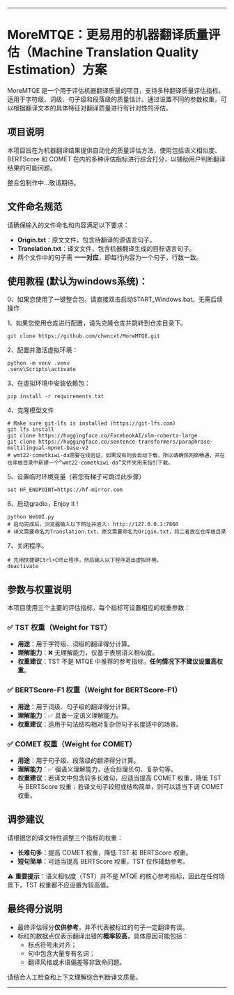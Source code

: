 
---

# MoreMTQE：更易用的机器翻译质量评估（Machine Translation Quality Estimation）方案

MoreMTQE 是一个用于评估机器翻译质量的项目，支持多种翻译质量评估指标，适用于字符级、词级、句子级和段落级的质量估计。通过设置不同的参数权重，可以根据翻译文本的具体特征对翻译质量进行有针对性的评估。

## 项目说明

本项目旨在为机器翻译结果提供自动化的质量评估方法，使用包括语义相似度、BERTScore 和 COMET 在内的多种评估指标进行综合打分，以辅助用户判断翻译结果的可能问题。

整合包制作中...敬请期待。

## 文件命名规范

请确保输入的文件命名和内容满足以下要求：

- **Origin.txt**：原文文件，包含待翻译的源语言句子。
- **Translation.txt**：译文文件，包含机器翻译生成的目标语言句子。
- 两个文件中的句子需 **一一对应**，即每行内容为一个句子，行数一致。

## 使用教程 (默认为windows系统)：

 0、如果您使用了一键整合包，请直接双击启动START_Windows.bat。无需后续操作

 1、如果您使用仓库进行配置，请先克隆仓库并跳转到仓库目录下。
 ```
 git clone https://github.com/chencxt/MoreMTQE.git
 ```
 2、配置并激活虚拟环境：
 ```
 python -m venv .venv
 .venv\Scripts\activate
 ```

 3、在虚拟环境中安装依赖包：

 ```
 pip install -r requirements.txt
 ```

 4、克隆模型文件
 ```
 # Make sure git-lfs is installed (https://git-lfs.com)
 git lfs install
 git clone https://huggingface.co/FacebookAI/xlm-roberta-large
 git clone https://huggingface.co/sentence-transformers/paraphrase-multilingual-mpnet-base-v2
 # wmt22-cometkiwi-da需要在线验证，如果没有则会自动下载，所以请确保网络畅通，并在仓库根目录中新建一个“wmt22-cometkiwi-da”文件夹用来指引下载。
 ```
 5、设置临时环境变量（若您有梯子可跳过此步骤）
 ```
 set HF_ENDPOINT=https://hf-mirror.com
 ```
 6、启动gradio，Enjoy it !
 ```
 python WebUI.py
 # 启动完成后，浏览器输入以下网址并进入: http://127.0.0.1:7860
 # 译文需要命名为Translation.txt，原文需要命名为Origin.txt，将二者放在仓库根目录
 ```
 7、关闭程序。
 ```
 # 先用快捷键Ctrl+C终止程序，然后输入以下程序退出虚拟环境。
 deactivate
 ```

## 参数与权重说明

本项目使用三个主要的评估指标，每个指标可设置相应的权重参数：

### ✅ TST 权重（Weight for TST）
- **用途**：用于字符级、词级的翻译得分计算。
- **理解能力**：❌ 无理解能力，仅基于表层语义相似度。
- **权重建议**：TST 不是 MTQE 中推荐的参考指标，**任何情况下不建议设置高权重**。

### ✅ BERTScore-F1 权重（Weight for BERTScore-F1）
- **用途**：用于词级、句子级的翻译得分计算。
- **理解能力**：✅ 具备一定语义理解能力。
- **权重建议**：适用于句法结构相对复杂但句子长度适中的场景。

### ✅ COMET 权重（Weight for COMET）
- **用途**：用于句子级、段落级的翻译得分计算。
- **理解能力**：✅ 强语义理解能力，适合处理长句、复杂句等。
- **权重建议**：若译文中包含较多长难句，应适当提高 COMET 权重，降低 TST 与 BERTScore 权重；若译文句子较短或结构简单，则可以适当下调 COMET 权重。

## 调参建议

请根据您的译文特性调整三个指标的权重：

- **长难句多**：提高 COMET 权重，降低 TST 和 BERTScore 权重。
- **短句简单**：可适当提高 BERTScore 权重，TST 仅作辅助参考。

⚠️ **重要提示**：语义相似度（TST）并不是 MTQE 的核心参考指标，因此在任何场景下，TST 权重都不应设置为较高值。

## 最终得分说明

- 最终评估得分**仅供参考**，并不代表被标红的句子一定翻译有误。
- 标红的数据点仅表示翻译出错的**概率较高**，具体原因可能包括：
  - 标点符号未对齐；
  - 句中包含大量专有名词；
  - 翻译风格或术语偏差等非致命问题。

请结合人工检查和上下文理解综合判断译文质量。

---

